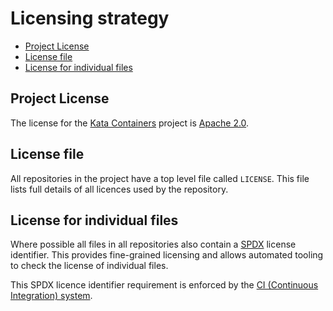 # Licensing strategy

* [Project License](#project-license)
* [License file](#license-file)
* [License for individual files](#license-for-individual-files)      

## Project License

The license for the [Kata Containers](https://github.com/kata-containers)
project is [Apache 2.0](https://www.apache.org/licenses/LICENSE-2.0).

## License file

All repositories in the project have a top level file called `LICENSE`. This
file lists full details of all licences used by the repository.

## License for individual files

Where possible all files in all repositories also contain a
[SPDX](https://spdx.org) license identifier. This provides fine-grained
licensing and allows automated tooling to check the license of individual
files.

This SPDX licence identifier requirement is enforced by the
[CI (Continuous Integration) system](https://github.com/kata-containers/tests/blob/master/.ci/static-checks.sh).
